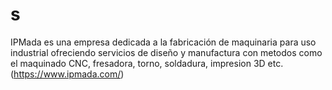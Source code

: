 # s
IPMada es una empresa dedicada a la fabricación de maquinaria para uso industrial ofreciendo servicios de diseño y manufactura con metodos como el maquinado CNC, fresadora, torno, soldadura, impresion 3D etc.
(https://www.ipmada.com/)
